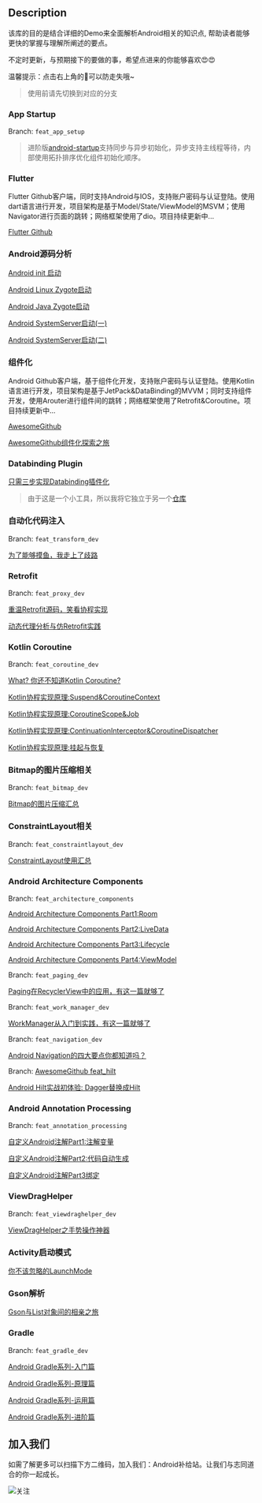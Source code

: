 ## Description
该库的目的是结合详细的Demo来全面解析Android相关的知识点, 帮助读者能够更快的掌握与理解所阐述的要点。

不定时更新，与预期接下的要做的事，希望点进来的你能够喜欢😍😍

温馨提示：点击右上角的💞可以防走失哦~

> 使用前请先切换到对应的分支

### App Startup
Branch: `feat_app_setup`

> 进阶版[android-startup](https://github.com/idisfkj/android-startup)支持同步与异步初始化，异步支持主线程等待，内部使用拓扑排序优化组件初始化顺序。

### Flutter
Flutter Github客户端，同时支持Android与IOS，支持账户密码与认证登陆。使用dart语言进行开发，项目架构是基于Model/State/ViewModel的MSVM；使用Navigator进行页面的跳转；网络框架使用了dio。项目持续更新中...

[Flutter Github](https://github.com/idisfkj/flutter_github)

### Android源码分析

[Android init 启动](https://mp.weixin.qq.com/s?__biz=MzIzNTc5NDY4Nw==&mid=2247484889&idx=1&sn=b39c8bc0a9925464022b77a341263cf0&chksm=e8e0fc49df97755f598ef0082409c573d7715ce33bb27b1c98194410d487ae69adbeb2293d84&token=1353481402&lang=zh_CN#rd)

[Android Linux Zygote启动](https://mp.weixin.qq.com/s?__biz=MzIzNTc5NDY4Nw==&mid=2247484903&idx=1&sn=b55b5bd01ad292256364ecd965ca2288&chksm=e8e0fc77df9775611d5d537f7388daaf7e1a8176667d23e3a6883d448d3a264c761dfc639ba9&token=757375240&lang=zh_CN#rd)

[Android Java Zygote启动](https://mp.weixin.qq.com/s?__biz=MzIzNTc5NDY4Nw==&mid=2247484921&idx=1&sn=bf7251253d23c17c9148423f6f1e386e&chksm=e8e0fc69df97757f2aec459954c07d0fc44be4bd6c6963dab2b5c5b01d8e8176c9069ddab12c&token=757375240&lang=zh_CN#rd)

[Android SystemServer启动(一)](https://mp.weixin.qq.com/s?__biz=MzIzNTc5NDY4Nw==&mid=2247484938&idx=1&sn=027a7eb6902d8668d15008db0e2ac29a&chksm=e8e0ff9adf97768cb5f77f6b1ffbb2e306a1ac6dea66a4aeeed0a7aed3c3ccb531db634df991&token=757375240&lang=zh_CN#rd)

[Android SystemServer启动(二)](https://mp.weixin.qq.com/s?__biz=MzIzNTc5NDY4Nw==&mid=2247484991&idx=1&sn=7a4701c30ade3569c75591a12644c4f3&chksm=e8e0ffafdf9776b9a00e9b912a47578622379e667e45a16f5d814b638e8ab04786e38403542b&token=694410729&lang=zh_CN#rd)

### 组件化
Android Github客户端，基于组件化开发，支持账户密码与认证登陆。使用Kotlin语言进行开发，项目架构是基于JetPack&DataBinding的MVVM；同时支持组件开发，使用Arouter进行组件间的跳转；网络框架使用了Retrofit&Coroutine。项目持续更新中...

[AwesomeGithub](https://github.com/idisfkj/AwesomeGithub)

[AwesomeGithub组件化探索之旅](https://mp.weixin.qq.com/s?__biz=MzIzNTc5NDY4Nw==&mid=2247484214&idx=1&sn=d37e21fd82fb77ccbccd292c3d52ccbe&chksm=e8e0faa6df9773b061e973c070dd72a7830e0afc8b21ba26d07718709b635e50f86a24719fb3&token=1496474879&lang=zh_CN#rd)

### Databinding Plugin

[只需三步实现Databinding插件化](https://mp.weixin.qq.com/s?__biz=MzIzNTc5NDY4Nw==&mid=2247483993&idx=1&sn=1c6d7a776a6f8bdc0ce9786fb0087c46&chksm=e8e0fbc9df9772dfdeef5f174e9325010445ac117d5042ea06a81fb3d38d2c597667047c9e46&token=1514380520&lang=zh_CN#rd)

> 由于这是一个小工具，所以我将它独立于另一个[仓库](https://github.com/idisfkj/databinding_autorun)

### 自动化代码注入
Branch: `feat_transform_dev`

[为了能够摸鱼，我走上了歧路](https://mp.weixin.qq.com/s?__biz=MzIzNTc5NDY4Nw==&mid=2247486137&idx=1&sn=5ede65905439fdee133eeba86e4a9f73&chksm=e8e0f329df977a3f4aef71cb0c4d3c5c772dfc707153e2298f2060e227e833542cfe55da1066&token=1480633461&lang=zh_CN#rd)

### Retrofit
Branch: `feat_proxy_dev`

[重温Retrofit源码，笑看协程实现](https://mp.weixin.qq.com/s?__biz=MzIzNTc5NDY4Nw==&mid=2247484584&idx=1&sn=14deb55b443975eec648602a8807862e&chksm=e8e0fd38df97742e45daa2cba014bbbde2216212452c72a00e94e100c13d90d2af5d3fa9ed61&token=981517486&lang=zh_CN#rd)

[动态代理分析与仿Retrofit实践](https://mp.weixin.qq.com/s?__biz=MzIzNTc5NDY4Nw==&mid=2247484600&idx=1&sn=d0b0546d81aa28ba82d65f3451a01595&chksm=e8e0fd28df97743ef4e998d2ceda9d4358360c398c4d090827cfda165dadf8369ed20580e473&token=1120954802&lang=zh_CN#rd)

### Kotlin Coroutine
Branch: `feat_coroutine_dev`

[What? 你还不知道Kotlin Coroutine?](https://mp.weixin.qq.com/s?__biz=MzIzNTc5NDY4Nw==&mid=2247483860&idx=1&sn=d8a4441912d0d1eee189d97506bb4689&chksm=e8e0f844df977152652d69a3b4cc3cd1d1a148609f4295b6142e6d577156b76905e1cb6b95be&token=1091218095&lang=zh_CN#rd)

[Kotlin协程实现原理:Suspend&CoroutineContext](https://mp.weixin.qq.com/s?__biz=MzIzNTc5NDY4Nw==&mid=2247484630&idx=1&sn=967175b88ce6d57e25917b4763601776&chksm=e8e0fd46df9774500d1446410e6e04cde88fc40f27a95e9d059ca60cbdf5dc4099dc86ed4dc0&token=1520540464&lang=zh_CN&scene=21#wechat_redirect)

[Kotlin协程实现原理:CoroutineScope&Job](https://mp.weixin.qq.com/s?__biz=MzIzNTc5NDY4Nw==&mid=2247484642&idx=1&sn=3d628b5094d05f0ea6fcb9559dcf73e4&chksm=e8e0fd72df9774642d35efac6dac966ec1c7b25ea561fa686bdc8a08e672bea701e868d27d15&token=1604035346&lang=zh_CN&scene=21#wechat_redirect)

[Kotlin协程实现原理:ContinuationInterceptor&CoroutineDispatcher](https://mp.weixin.qq.com/s?__biz=MzIzNTc5NDY4Nw==&mid=2247484655&idx=1&sn=36fe3d4a0018b9b633e7aab0f00236a6&chksm=e8e0fd7fdf977469c04c5624acbecc561f167aeaf434ca29d47beb69d9737a771ceb81424c8d&token=1580936770&lang=zh_CN&scene=21#wechat_redirect)

[Kotlin协程实现原理:挂起与恢复](https://mp.weixin.qq.com/s?__biz=MzIzNTc5NDY4Nw==&mid=2247484696&idx=1&sn=069edb2b12c621cde1a36decc4491e5a&chksm=e8e0fc88df97759ef3d729a9a575a14411bb4062945552692263b37550bc7d51799fa7721029&token=1855541850&lang=zh_CN#rd)

### Bitmap的图片压缩相关
Branch: `feat_bitmap_dev`

[Bitmap的图片压缩汇总](https://www.rousetime.com/2018/03/21/Bitmap%E7%9A%84%E5%9B%BE%E7%89%87%E5%8E%8B%E7%BC%A9%E6%B1%87%E6%80%BB/)

### ConstraintLayout相关
Branch: `feat_constraintlayout_dev`

[ConstraintLayout使用汇总](https://www.rousetime.com/2018/05/03/ConstraintLayout%E4%BD%BF%E7%94%A8%E6%B1%87%E6%80%BB/)

### Android Architecture Components
Branch: `feat_architecture_components`

[Android Architecture Components Part1:Room](https://www.rousetime.com/2018/06/07/Android-Architecture-Components-Part1-Room/)

[Android Architecture Components Part2:LiveData](https://www.rousetime.com/2018/06/10/Android-Architecture-Components-Part2-LiveData/)

[Android Architecture Components Part3:Lifecycle](https://www.rousetime.com/2018/06/14/Android-Architecture-Components-Part3-Lifecycle/)

[Android Architecture Components Part4:ViewModel](https://www.rousetime.com/2018/06/22/Android-Architecture-Components-Part4-ViewModel/)

Branch: `feat_paging_dev`

[Paging在RecyclerView中的应用，有这一篇就够了](https://mp.weixin.qq.com/s?__biz=MzIzNTc5NDY4Nw==&mid=2247484096&idx=1&sn=c87f8a38fe75108ccdc1883116efc78e&chksm=e8e0fb50df9772460b5ee546b4474c46b58f0433eb75a9029d7ec41bc9d50bea225f880183d6&token=1605536465&lang=zh_CN#rd)

Branch: `feat_work_manager_dev`

[WorkManager从入门到实践，有这一篇就够了](https://mp.weixin.qq.com/s?__biz=MzIzNTc5NDY4Nw==&mid=2247484164&idx=1&sn=8e1cf325a281340d5664a1826b870e34&chksm=e8e0fa94df977382ec38fba3440723cc12d76a44d2f6e3b4ef59d0228aa21a98a25a6b0d2ac9&token=1929195340&lang=zh_CN#rd)

Branch: `feat_navigation_dev`

[Android Navigation的四大要点你都知道吗？](https://mp.weixin.qq.com/s?__biz=MzIzNTc5NDY4Nw==&mid=2247484199&idx=1&sn=5fbe55f36aaeee4e098b85ec694a4ce5&chksm=e8e0fab7df9773a19b73a53c190b1d213f24521a2db20b551040c314c4e2298fa2936c7bd2f2&token=407594993&lang=zh_CN#rd)

Branch: [AwesomeGithub feat_hilt](https://github.com/idisfkj/AwesomeGithub/tree/feat_hilt)

[Android Hilt实战初体验: Dagger替换成Hilt](https://juejin.im/post/6850418118289227783)

### Android Annotation Processing
Branch: `feat_annotation_processing`

[自定义Android注解Part1:注解变量](https://www.rousetime.com/2018/07/01/%E8%87%AA%E5%AE%9A%E4%B9%89Android%E6%B3%A8%E8%A7%A3Part1-%E6%B3%A8%E8%A7%A3%E5%8F%98%E9%87%8F/)

[自定义Android注解Part2:代码自动生成](https://www.rousetime.com/2018/07/04/%E8%87%AA%E5%AE%9A%E4%B9%89Android%E6%B3%A8%E8%A7%A3Part2-%E4%BB%A3%E7%A0%81%E8%87%AA%E5%8A%A8%E7%94%9F%E6%88%90/)

[自定义Android注解Part3绑定](https://www.rousetime.com/2018/07/11/%E8%87%AA%E5%AE%9A%E4%B9%89Android%E6%B3%A8%E8%A7%A3Part3-%E7%BB%91%E5%AE%9A/)

### ViewDragHelper
Branch: `feat_viewdraghelper_dev`

[ViewDragHelper之手势操作神器](https://www.rousetime.com/2018/08/19/ViewDragHelper%E4%B9%8B%E6%89%8B%E5%8A%BF%E6%93%8D%E4%BD%9C%E7%A5%9E%E5%99%A8/)

### Activity启动模式

[你不该忽略的LaunchMode](https://www.rousetime.com/2019/01/03/%E4%BD%A0%E4%B8%8D%E8%AF%A5%E5%BF%BD%E7%95%A5%E7%9A%84LaunchMode/)

### Gson解析

[Gson与List<T>对象间的相亲之旅](https://mp.weixin.qq.com/s?__biz=MzIzNTc5NDY4Nw==&tempkey=MTAwOF9wNzQrRVk1Q1RNT2xNT0VpQjJqM3V4aTZCaDl0SHhFUWJLTFJaVmhzZURPM2JSdkcxcGo1ajQtMHYyOWdEQUI5N18xaUVnRVh4VmRCbVNQbkVGbnBRV1Rjbm5yNl9zVC1uQTM3eE9HSzlLTy00QU40UXJYTWNubzlxRE5nQkc2dDZCZGM0SE1uR1ZRamJKOU1zeVk4c0tUYjV1WUFET3QtX29oVHJ3fn4%3D&chksm=68e0f8255f977133736be6ac7950dac37b591539d381a6f281e4c0d38f885209f8c81068b4ee#rd)

### Gradle
Branch: `feat_gradle_dev`

[Android Gradle系列-入门篇](https://mp.weixin.qq.com/s?__biz=MzIzNTc5NDY4Nw==&mid=2247483821&idx=1&sn=dce064a98e8b3ba6ddf217db34bec7d7&chksm=e8e0f83ddf97712b21e615f128ea3b94bdc217c931e2d343974899c62662fdedbf2248e9cdfd&xtrack=1&scene=90&subscene=93&sessionid=1557203855&clicktime=1557203857&ascene=56&devicetype=android-26&version=27000439&nettype=WIFI&abtest_cookie=BAABAAoACwASABMABQBWmR4AvpkeANyZHgDimR4A8ZkeAAAA&lang=zh_CN&pass_ticket=wt8OMJkRRD0NTILVozc2eSNJAFDcycfjiw9mPbqW9dI6pFNc%2FrE3CTRiDR%2Bfx%2BLf&wx_header=1)

[Android Gradle系列-原理篇](https://mp.weixin.qq.com/s?__biz=MzIzNTc5NDY4Nw==&mid=2247483834&idx=1&sn=55264aaad1f018b55280beec93ed4cac&chksm=e8e0f82adf97713c5a43c67b67fbabd659578328a22a406c5a01bd69ccf550e88bf645b15457&token=2079168237&lang=zh_CN#rd)

[Android Gradle系列-运用篇](https://mp.weixin.qq.com/s?__biz=MzIzNTc5NDY4Nw==&mid=2247483840&idx=1&sn=f4392bba9a85d79d84e823f2b83aa668&chksm=e8e0f850df9771462447aec9c7275b70e576bd17f20c7eeb703116eb1c23fe534ad796996515&token=1041803379&lang=zh_CN#rd)

[Android Gradle系列-进阶篇](https://mp.weixin.qq.com/s?__biz=MzIzNTc5NDY4Nw==&mid=2247483845&idx=1&sn=6208df8f9a0394e11e86e180288b2048&chksm=e8e0f855df9771439ded464c26501d23ebf450fe90f0390cc0698e3fe431217b8b9e91927d27&token=330677494&lang=zh_CN#rd)


## 加入我们
如需了解更多可以扫描下方二维码，加入我们：Android补给站。让我们与志同道合的你一起成长。

![关注](https://github.com/idisfkj/android-api-analysis/raw/master/image/wx.jpg)
